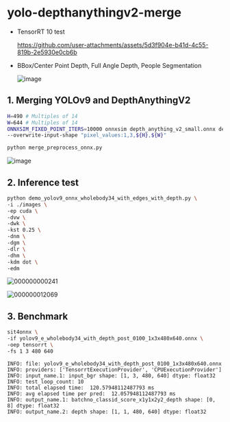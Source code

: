 # yolo-depthanythingv2-merge

- TensorRT 10 test

  https://github.com/user-attachments/assets/5d3f904e-b41d-4c55-819b-2e5930e0cb6b

- BBox/Center Point Depth, Full Angle Depth, People Segmentation

  ![image](https://github.com/user-attachments/assets/ccdbb755-d9f7-4388-8d4f-e09a745625ed)

## 1. Merging YOLOv9 and DepthAnythingV2
```bash
H=490 # Multiples of 14
W=644 # Multiples of 14
ONNXSIM_FIXED_POINT_ITERS=10000 onnxsim depth_anything_v2_small.onnx depth_anything_v2_small_${H}x${W}.onnx \
--overwrite-input-shape "pixel_values:1,3,${H},${W}"

python merge_preprocess_onnx.py
```
![image](https://github.com/user-attachments/assets/0bc94ed3-17ad-4b5b-837e-07d20bdb96b2)

## 2. Inference test

```bash
python demo_yolov9_onnx_wholebody34_with_edges_with_depth.py \
-i ./images \
-ep cuda \
-dvw \
-dwk \
-kst 0.25 \
-dnm \
-dgm \
-dlr \
-dhm \
-kdm dot \
-edm
```
![000000000241](https://github.com/user-attachments/assets/b75dcab1-5441-4e05-af10-a05f4ca3a1e3)

![000000012069](https://github.com/user-attachments/assets/5f958051-2893-48f0-8463-3cdd0743298e)

## 3. Benchmark

```bash
sit4onnx \
-if yolov9_e_wholebody34_with_depth_post_0100_1x3x480x640.onnx \
-oep tensorrt \
-fs 1 3 480 640
```
```
INFO: file: yolov9_e_wholebody34_with_depth_post_0100_1x3x480x640.onnx
INFO: providers: ['TensorrtExecutionProvider', 'CPUExecutionProvider']
INFO: input_name.1: input_bgr shape: [1, 3, 480, 640] dtype: float32
INFO: test_loop_count: 10
INFO: total elapsed time:  120.57948112487793 ms
INFO: avg elapsed time per pred:  12.057948112487793 ms
INFO: output_name.1: batchno_classid_score_x1y1x2y2_depth shape: [0, 8] dtype: float32
INFO: output_name.2: depth shape: [1, 1, 480, 640] dtype: float32
```
